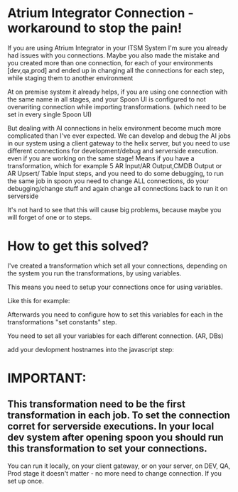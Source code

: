 # Atrium Integrator Connection - workaround to stop the pain!


If you are using Atrium Integrator in your ITSM System I'm sure you already had issues with you connections.
Maybe you also made the mistake and you created more than one connection, for each of your environments [dev,qa,prod] and ended up in changing all the connections for each step, while staging them to another environment

At on premise system it already helps, if you are using one connection with the same name in all stages, and your Spoon UI is configured to not overwriting connection while importing  transformations. (which need to be set in every single Spoon UI)

But dealing with AI connections in helix environment become much more complicated than I've ever expected.
We can develop and debug the AI jobs in our system using a client gateway to the helix server, but you need to use different connections for development/debug and serverside execution. even if you are working on the same stage!
Means if you have a transformation, which for example 5 AR Input/AR Output,CMDB Output or AR Upsert/ Table Input steps, and you need to do some debugging, to run the same job in spoon you need to change ALL connections, do your debugging/change stuff and again change all connections back to run it on serverside

It's not hard to see that this will cause big problems, because maybe you will forget of one or to steps.

# How to get this solved?

I've created a transformation which set all your connections, depending on the system you run the transformations, by using variables.

 

This means you need to setup your connections once for using variables.

Like this for example:

 




Afterwards you need to configure how to set this variables for each in the transformations "set constants" step. 
 

You need to set all your variables for each different connection. (AR, DBs)

add your devlopment hostnames into the javascript step:
 



# IMPORTANT:
## This transformation need to be the first transformation in each job. To set the connection corret for serverside executions.  In your local dev system after opening spoon you should run this transformation to set your connections.


You can run it locally, on your client gateway, or on your server, on DEV, QA, Prod stage it doesn't matter - no more need to change connection. If you set up once.



